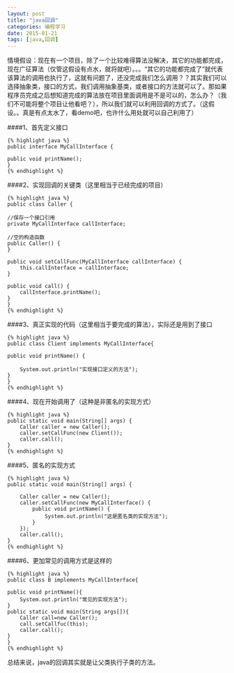 ```yaml
---
layout: post
title: "java回调"
categories: 编程学习
date: 2015-01-21
tags: [java,回调]
---
```


情境假设：现在有一个项目，除了一个比较难得算法没解决，其它的功能都完成，现在广征算法（仅管这假设有点水，就将就吧）。。。“其它的功能都完成了”就代表该算法的调用也执行了，这就有问题了，还没完成我们怎么调用？？其实我们可以选择抽象类，接口的方式，我们调用抽象基类，或者接口的方法就可以了。那如果程序员完成之后想知道完成的算法放在项目里面调用是不是可以的，怎么办？（我们不可能将整个项目让他看吧？），所以我们就可以利用回调的方式了。（这假设。。真是有点太水了，看demo吧，也许什么用处就可以自己利用了）

<!-- more -->

####1、首先定义接口

	{% highlight java %}
    public interface MyCallInterface {

    public void printName();
	}
	{% endhighlight %}

####2、实现回调的关键类（这里相当于已经完成的项目）

	{% highlight java %}
    public class Caller {

    //保存一个接口引用
    private MyCallInterface callInterface;

    //空的构造函数
    public Caller() {
    }

    public void setCallFunc(MyCallInterface callInterface) {
        this.callInterface = callInterface;
    }

    public void call() {
        callInterface.printName();
    }
	}
	{% endhighlight %}

####3、真正实现的代码（这里相当于要完成的算法），实际还是用到了接口

	{% highlight java %}
    public class Client implements MyCallInterface{

    public void printName() {

        System.out.println("实现接口定义的方法");
    }
	}
	{% endhighlight %}

####4、现在开始调用了（这种是非匿名的实现方式）

	{% highlight java %}
    public static void main(String[] args) {
        Caller caller = new Caller();
        caller.setCallFunc(new Client());
        caller.call();
    }
	{% endhighlight %}

####5、匿名的实现方式

	{% highlight java %}
    public static void main(String[] args) {

        Caller caller = new Caller();
        caller.setCallFunc(new MyCallInterface() {
            public void printName() {
                System.out.println("这是匿名类的实现方法");
            }
        });
        caller.call();
    }
	{% endhighlight %}

####6、更加常见的调用方式是这样的

	{% highlight java %}
    public class B implements MyCallInterface{

    public void printName(){
        System.out.println("常见的实现方法");
    }
    public static void main(String args[]){
     	Caller call=new Caller();
    	call.setCallfuc(this);
		caller.call();
    }
    }
	{% endhighlight %}

总结来说，java的回调其实就是让父类执行子类的方法。
